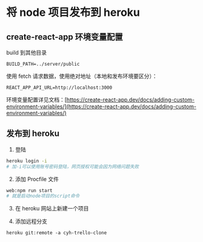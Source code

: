 # 将 node 项目发布到 heroku

## create-react-app 环境变量配置

build 到其他目录

```
BUILD_PATH=../server/public
```

使用 fetch 请求数据，使用绝对地址（本地和发布环境要区分）：

```
REACT_APP_API_URL=http://localhost:3000
```

环境变量配置详见文档：[https://create-react-app.dev/docs/adding-custom-environment-variables/](https://create-react-app.dev/docs/adding-custom-environment-variables/)

## 发布到 heroku

1. 登陆

```bash
heroku login -i
# 加-i可以使用账号密码登陆，网页授权可能会因为网络问题失败
```

2. 添加 Procfile 文件

```bash
web:npm run start
# 就是启动node项目的script命令
```

3. 在 heroku 网站上新建一个项目

4. 添加远程分支

```
heroku git:remote -a cyh-trello-clone
```
